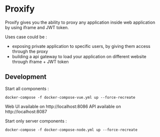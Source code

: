 # Proxify

Proxify gives you the ability to proxy any application inside web application by using iframe and JWT token.

Uses case could be :
- exposing private application to specific users, by giving them access through the proxy
- building a api gateway to load your application on different website through iframe + JWT token

## Development

Start all components :
```
docker-compose -f docker-compose-vue.yml up --force-recreate
```

Web UI available on http://localhost:8086
API available on http://localhost:8087

Start only server components :
```
docker-compose -f docker-compose-node.yml up --force-recreate
```


